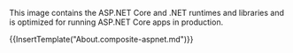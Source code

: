 This image contains the ASP.NET Core and .NET runtimes and libraries and is optimized for running ASP.NET Core apps in production.

{{InsertTemplate("About.composite-aspnet.md")}}
